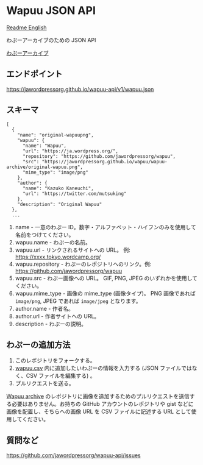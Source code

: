 # Wapuu JSON API

[Readme English](README.md)

わぷーアーカイブのための JSON API

[わぷーアーカイブ](http://jawordpressorg.github.io/wapuu/)

## エンドポイント

https://jawordpressorg.github.io/wapuu-api/v1/wapuu.json

## スキーマ

```
[
  {
    "name": "original-wapuupng",
    "wapuu": {
      "name": "Wapuu",
      "url": "https://ja.wordpress.org/",
      "repository": "https://github.com/jawordpressorg/wapuu",
      "src": "https://jawordpressorg.github.io/wapuu/wapuu-archive/original-wapuu.png",
      "mime_type": "image/png"
    },
    "author": {
      "name": "Kazuko Kaneuchi",
      "url": "https://twitter.com/mutsuking"
    },
    "description": "Original Wapuu"
  },
  ...
```

1. name - 一意のわぷー ID。数字・アルファベット・ハイフンのみを使用して名前をつけてください。
2. wapuu.name - わぷーの名前。
3. wapuu.url - リンクされるサイトへの URL。 例: https://xxxx.tokyo.wordcamp.org/
4. wapuu.repository - わぷーのレポジトリへのリンク。例: https://github.com/jawordpressorg/wapuu
5. wapuu.src - わぷー画像への URL。 GIF, PNG, JPEG のいずれかを使用してください。
6. wapuu.mime_type - 画像の mime_type (画像タイプ)。 PNG 画像であれば `image/png`, JPEG であれば `image/jpeg` となります。
7. author.name - 作者名。
8. author.url - 作者サイトへの URL。
9. description - わぷーの説明。

## わぷーの追加方法

1. このレポジトリをフォークする。
2. [wapuu.csv](wapuu.csv) 内に追加したいわぷーの情報を入力する (JSON ファイルではなく、CSV ファイルを編集する) 。
3. プルリクエストを送る。

[Wapuu archive](http://jawordpressorg.github.io/wapuu/) のレポジトリに画像を追加するためのプルリクエストを送信する必要はありません。お持ちの GitHub アカウントのレポジトリや gist などに画像を配置し、そちらへの画像 URL を CSV ファイルに記述する URL として使用してください。

## 質問など

https://github.com/jawordpressorg/wapuu-api/issues
